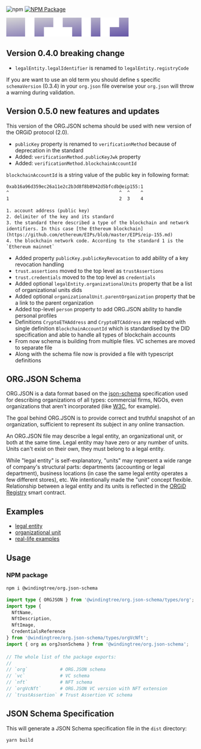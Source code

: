 ![npm](https://img.shields.io/npm/v/@windingtree/org.json-schema) [![NPM Package](https://github.com/windingtree/org.json-schema/actions/workflows/tests.yml/badge.svg)](https://github.com/windingtree/org.json-schema/actions/workflows/tests.yml)

<a href="https://orgid.tech"><img src="https://raw.githubusercontent.com/windingtree/branding/master/org.id/svg/org.id-logo.svg" height="50" alt="ORGiD"></a>


## Version 0.4.0 breaking change

- `legalEntity.legalIdentifier` is renamed to `legalEntity.registryCode`

If you are want to use an old term you should define s specific `schemaVersion` (0.3.4) in your `org.json` file overwise your `org.json` will throw a warning during validation.

## Version 0.5.0 new features and updates

This version of the ORG.JSON schema should be used with new version of the ORGiD protocol (2.0).

- `publicKey` property is renamed to `verificationMethod` because of deprecation in the standard
- Added: `verificationMethod.publicKeyJwk` property
- Added: `verificationMethod.blockchainAccountId`

`blockchainAccountId` is a string value of the public key in following format:

```
0xab16a96d359ec26a11e2c2b3d8f8b8942d5bfcdb@eip155:1
^                                         ^  ^    ^
1                                         2  3    4

1. account address (public key)
2. delimiter of the key and its standard
3. the standard there described a type of the blockchain and network identifiers. In this case [the Ethereum blockchain](https://github.com/ethereum/EIPs/blob/master/EIPS/eip-155.md)
4. the blockchain network code. According to the standard 1 is the `Ethereum mainnet`
```

- Added property `publicKey.publicKeyRevocation` to add ability of a key revocation handling
- `trust.assertions` moved to the top level as `trustAssertions`
- `trust.credentials` moved to the top level as `credentials`
- Added optional `legalEntity.organizationalUnits` property that be a list of organizational units dids
- Added optional `organizationalUnit.parentOrganization` property that be a link to the parent organization
- Added top-level `person` property to add ORG.JSON ability to handle personal profiles
- Definitions `CryptoETHAddress` and `CryptoBTCAddress` are replaced with single definition `BlockchainAccountId` which is standardised by the DID specification and able to handle all types of blockchain accounts
- From now schema is building from multiple files. VC schemes are moved to separate file
- Along with the schema file now is provided a file with typescript definitions

## ORG.JSON Schema

ORG.JSON is a data format based on the [json-schema](http://json-schema.org/specification.html) specification used for describing organizations of all types: commercial firms, NGOs, even organizations that aren't incorporated (like [W3C](https://www.w3.org/Consortium/facts#org), for example).

The goal behind ORG.JSON is to provide correct and truthful snapshot of an organization, sufficient to represent its subject in any online transaction.

An ORG.JSON file may describe a legal entity, an organizational unit, or both at the same time. Legal entity may have zero or any number of units. Units can't exist on their own, they must belong to a legal entity.

While "legal entity" is self-explanatory, "units" may represent a wide range of company's structural parts: departments (accounting or legal department), business locations (in case the same legal entity operates a few different stores), etc. We intentionally made the "unit" concept flexible. Relationship between a legal entity and its units is reflected in the [ORGiD Registry](https://github.com/windingtree/org.id) smart contract.

## Examples

- [legal entity](examples/legal-entity.json)
- [organizational unit](examples/unit.json)
- [real-life examples](https://github.com/windingtree/orgids)

## Usage

### NPM package

```sh
npm i @windingtree/org.json-schema
```

```typescript
import type { ORGJSON } from '@windingtree/org.json-schema/types/org';
import type {
  NftName,
  NftDescription,
  NftImage,
  CredentialsReference
} from '@windingtree/org.json-schema/types/orgVcNft';
import { org as orgJsonSchema } from '@windingtree/org.json-schema';

// The whole list of the package exports:
//
// `org`            # ORG.JSON schema
// `vc`             # VC schema
// `nft`            # NFT schema
// `orgVcNft`       # ORG.JSON VC version with NFT extension
// `trustAssertion` # Trust Assertion VC schema
```
## JSON Schema Specification

This will generate a JSON Schema specification file in the `dist` directory:

```bash
yarn build
```

